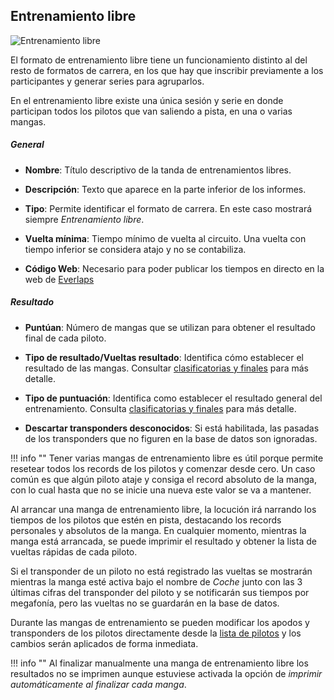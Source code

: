 ## Entrenamiento libre

![Entrenamiento libre](img/freepractice.png)

El formato de entrenamiento libre tiene un funcionamiento distinto al del resto de formatos de carrera, en los que hay que inscribir previamente a los participantes y generar series para agruparlos.

En el entrenamiento libre existe una única sesión y serie en donde participan todos los pilotos que van saliendo a pista, en una o varias mangas.

##### General

- **Nombre**: Título descriptivo de la tanda de entrenamientos libres.

- **Descripción**: Texto que aparece en la parte inferior de los informes.

- **Tipo**: Permite identificar el formato de carrera. En este caso mostrará siempre *Entrenamiento libre*.

- **Vuelta mínima**: Tiempo mínimo de vuelta al circuito. Una vuelta con tiempo inferior se considera atajo y no se contabiliza.

- **Código Web**: Necesario para poder publicar los tiempos en directo en la web de [Everlaps](http://everlaps.com)

##### Resultado

- **Puntúan**: Número de mangas que se utilizan para obtener el resultado final de cada piloto.

- **Tipo de resultado/Vueltas resultado**: Identifica cómo establecer el resultado de las mangas. Consultar [clasificatorias y finales](./race-formats/qualify-finals/index.html) para más detalle.

- **Tipo de puntuación**: Identifica como establecer el resultado general del entrenamiento. Consulta [clasificatorias y finales](./race-formats/qualify-finals/index.html) para más detalle.

- **Descartar transponders desconocidos**: Si está habilitada, las pasadas de los transponders que no figuren en la base de datos son ignoradas.

!!! info ""
	Tener varias mangas de entrenamiento libre es útil porque permite resetear todos los records de los pilotos y comenzar desde cero. Un caso común es que algún piloto ataje y consiga el record absoluto de la manga, con lo cual hasta que no se inicie una nueva este valor se va a mantener.

Al arrancar una manga de entrenamiento libre, la locución irá narrando los tiempos de los pilotos que estén en pista, destacando los records personales y absolutos de la manga. En cualquier momento, mientras la manga está arrancada, se puede imprimir el resultado y obtener la lista de vueltas rápidas de cada piloto.

Si el transponder de un piloto no está registrado las vueltas se mostrarán mientras la manga esté activa bajo el nombre de *Coche* junto con las 3 últimas cifras del transponder del piloto y se notificarán sus tiempos por megafonía, pero las vueltas no se guardarán en la base de datos.

Durante las mangas de entrenamiento se pueden modificar los apodos y transponders de los pilotos directamente desde la [lista de pilotos](../user-guide/drivers/index.html) y los cambios serán aplicados de forma inmediata.

!!! info ""
	Al finalizar manualmente una manga de entrenamiento libre los resultados no se imprimen aunque estuviese activada la opción de *imprimir automáticamente al finalizar cada manga*.
